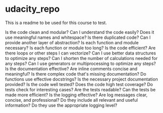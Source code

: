 # udacity_repo
This is a readme to be used for this course to test.

Is the code clean and modular?
Can I understand the code easily?
Does it use meaningful names and whitespace?
Is there duplicated code?
Can I provide another layer of abstraction?
Is each function and module necessary?
Is each function or module too long?
Is the code efficient?
Are there loops or other steps I can vectorize?
Can I use better data structures to optimize any steps?
Can I shorten the number of calculations needed for any steps?
Can I use generators or multiprocessing to optimize any steps?
Is the documentation effective?
Are inline comments concise and meaningful?
Is there complex code that's missing documentation?
Do functions use effective docstrings?
Is the necessary project documentation provided?
Is the code well tested?
Does the code high test coverage?
Do tests check for interesting cases?
Are the tests readable?
Can the tests be made more efficient?
Is the logging effective?
Are log messages clear, concise, and professional?
Do they include all relevant and useful information?
Do they use the appropriate logging level?

